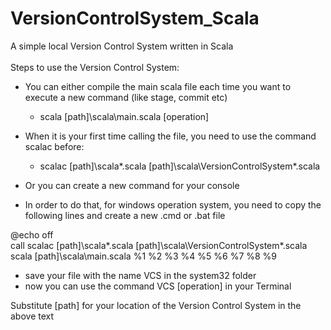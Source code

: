 # VersionControlSystem_Scala
A simple local Version Control System written in Scala
\
\
Steps to use the Version Control System:

* You can either compile the main scala file each time you want to execute a new command (like stage, commit etc) 
  * scala  [path]\scala\main.scala [operation]
* When it is your first time calling the file, you need to use the command scalac before:
  * scalac [path]\scala\*.scala  [path]\scala\VersionControlSystem\*.scala 
  
* Or you can create a new command for your console
* In order to do that, for windows operation system, you need to copy the following lines and create a new .cmd or .bat file 

@echo off \
call scalac [path]\scala\*.scala  [path]\scala\VersionControlSystem\*.scala \
scala  [path]\scala\main.scala %1 %2 %3 %4 %5 %6 %7 %8 %9 



* save your file with the name VCS in the system32 folder 
* now you can use the command VCS [operation] in your Terminal 

Substitute [path] for your location of the Version Control System in the above text
